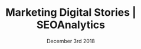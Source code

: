 ---
layout: ampstory
title: Marketing Digital Stories | SEOAnalytics
date: December 3rd 2018
cover:
   title: SEO com Dados. Dados com Inteligência
   subtitle: <h2>acompanhe de perto...</h2>
   background: /images/data-analytics.jpg
pages: 
 - page-number: 1
   layout: vertical
   top: <h1>Dados sem Análise são apenas Dados</h1>
   background: /images/google-analytics-dados.jpg
 - page-number: 2
   layout: thirds
   top: <h1>🔥 Planejamento Estratégico de SEO 🔥</h1>
   background: /images/planejamento-estrategico-seo.jpg
   cta:
      link: https://seoanalytics.com.br/2018/09/14/planejamento-estrategico-de-seo/
      text: Faça o seu!
 - page-number: 3
   layout: thirds
   h1: Inbound Marketing, você sabe o que é?
   text: 
   background: /images/pages/inbound-marketing-estrategia.jpg
   cta:
      link: https://seoanalytics.com.br/2018/12/01/inbound-marketing/
      text: Leia para saber mais!
---